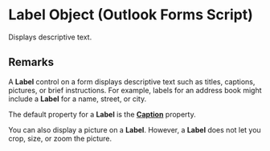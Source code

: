 
# Label Object (Outlook Forms Script)

Displays descriptive text.


## Remarks

A  **Label** control on a form displays descriptive text such as titles, captions, pictures, or brief instructions. For example, labels for an address book might include a **Label** for a name, street, or city.

The default property for a  **Label** is the **[Caption](6075400e-e4c0-1a1c-dea1-8628d191337b.md)** property.

You can also display a picture on a  **Label**. However, a  **Label** does not let you crop, size, or zoom the picture.

